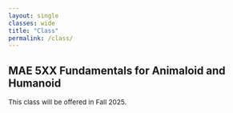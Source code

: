 ```yaml
---
layout: single
classes: wide
title: "Class"
permalink: /class/
---
```


## MAE 5XX Fundamentals for Animaloid and Humanoid
<p style="text-align: justify;font-size:10pt;">
 This class will be offered in Fall 2025. <br>
</p>  


